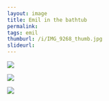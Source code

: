 ```yaml
---
layout: image
title: Emil in the bathtub
permalink: 
tags: emil
thumburl: /i/IMG_9268_thumb.jpg
slideurl: 
---
```


![]({{site.url}}/i/IMG_9268.jpg)

![]({{site.url}}/i/IMG_9266.jpg)

![]({{site.url}}/i/IMG_9287.jpg)


